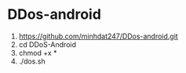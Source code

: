 # DDos-android
1. https://github.com/minhdat247/DDos-android.git
2. cd DDoS-Android
3. chmod +x *
4. ./dos.sh
